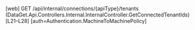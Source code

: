 [web] GET /api/internal/connections/{apiType}/tenants  (DataGet.Api.Controllers.Internal.InternalController.GetConnectedTenantIds)  [L21–L28] [auth=Authentication.MachineToMachinePolicy]

